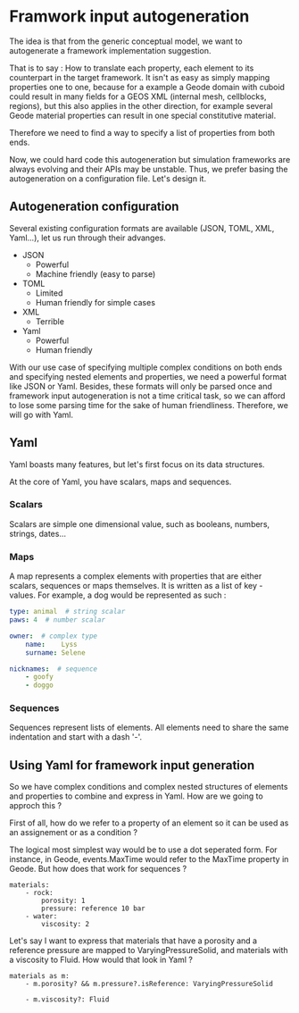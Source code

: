 # Framwork input autogeneration

The idea is that from the generic conceptual model, we want to autogenerate a framework implementation suggestion.

That is to say : How to translate each property, each element to its counterpart in the target framework.
It isn't as easy as simply mapping properties one to one, because for a example a Geode domain with cuboid could
result in many fields for a GEOS XML (internal mesh, cellblocks, regions), but this also applies in the other direction,
for example several Geode material properties can result in one special constitutive material.

Therefore we need to find a way to specify a list of properties from both ends.

Now, we could hard code this autogeneration but simulation frameworks are always evolving and their APIs may be unstable.
Thus, we prefer basing the autogeneration on a configuration file. Let's design it.

## Autogeneration configuration

Several existing configuration formats are available (JSON, TOML, XML, Yaml...), let us run through their advanges.


- JSON
    - Powerful
    - Machine friendly (easy to parse)
- TOML
    - Limited
    - Human friendly for simple cases
- XML
    - Terrible
- Yaml
    - Powerful
    - Human friendly

With our use case of specifying multiple complex conditions on both ends and specifying nested elements and properties,
we need a powerful format like JSON or Yaml. Besides, these formats will only be parsed once and framework input
autogeneration is not a time critical task, so we can afford to lose some parsing time for the sake of human
friendliness. Therefore, we will go with Yaml.

## Yaml

Yaml boasts many features, but let's first focus on its data structures.

At the core of Yaml, you have scalars, maps and sequences. 

### Scalars

Scalars are simple one dimensional value, such as booleans, numbers, strings, dates...

### Maps

A map represents a complex elements with properties that are either scalars, sequences or maps themselves. It is written
as a list of key - values. For example, a dog would be represented as such :

```yaml
type: animal  # string scalar
paws: 4  # number scalar

owner:  # complex type
    name:    Lyss
    surname: Selene

nicknames:  # sequence 
    - goofy
    - doggo
```

### Sequences

Sequences represent lists of elements. All elements need to share the same indentation and start with a dash '-'.



## Using Yaml for framework input generation

So we have complex conditions and complex nested structures of elements and properties to combine and express in Yaml.
How are we going to approch this ?


First of all, how do we refer to a property of an element so it can be used as an assignement or as a condition ?

The logical most simplest way would be to use a dot seperated form. For instance, in Geode, events.MaxTime would refer
to the MaxTime property in Geode. But how does that work for sequences ?

```Geode
materials:
    - rock:
        porosity: 1
        pressure: reference 10 bar
    - water:
        viscosity: 2

```

Let's say I want to express that materials that have a porosity and a reference pressure are mapped to VaryingPressureSolid,
and materials with a viscosity to Fluid. How would that look in Yaml ?

```Geoffrey
materials as m:
    - m.porosity? && m.pressure?.isReference: VaryingPressureSolid

    - m.viscosity?: Fluid

```


























